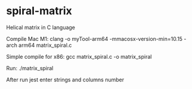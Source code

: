 # spiral-matrix
Helical matrix in C language

Compile Mac M1:
clang -o myTool-arm64 -mmacosx-version-min=10.15 -arch arm64 matrix_spiral.c

Simple compile for x86:
gcc matrix_spiral.c -o matrix_spiral

Run:
./matrix_spiral

After run jest enter strings and columns number
